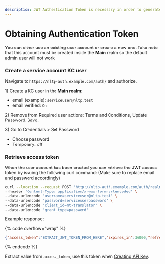```yaml
---
description: JWT Authentication Token is necessary in order to generate new API key.
---
```


# Obtaining Authentication Token

You can either use an existing user account or create a new one. Take note that this account must be created inside the **Main** realm so the default admin user will not work!

### Create a service account KC user

Navigate to `https://nltp-auth.example.com/auth/` and authorize.

1\) Create a KC user in the **Main realm**:

* email (example): `serviceuser@nltp.test`
* email verified: `On`

2\) Remove from Required user actions: Terms and Conditions, Update Password. Save.

3\) Go to Credentials > Set Password

* Choose password
* Temporary: off

### Retrieve access token

When the user account has been created you can retrieve the JWT access token by issuing the following curl command: (Make sure to replace email and password accordingly)

```bash
curl --location --request POST 'http://nltp-auth.example.com/auth/realms/Main/protocol/openid-connect/token' \
--header 'Content-Type: application/x-www-form-urlencoded' \
--data-urlencode 'username=serviceuser@nltp.test' \
--data-urlencode 'password=serviceuserpassword' \
--data-urlencode 'client_id=mt-translator' \
--data-urlencode 'grant_type=password'
```

Example response:

{% code overflow="wrap" %}
```json
{"access_token":"EXTRACT_JWT_TOKEN_FROM_HERE","expires_in":36000,"refresh_expires_in":1800,"refresh_token":"...","token_type":"Bearer","not-before-policy":0,"session_state":"...","scope":"Groups email profile"}
```
{% endcode %}

Extract value from `access_token`, use this token when [Creating API Key](create-api-key.md).
